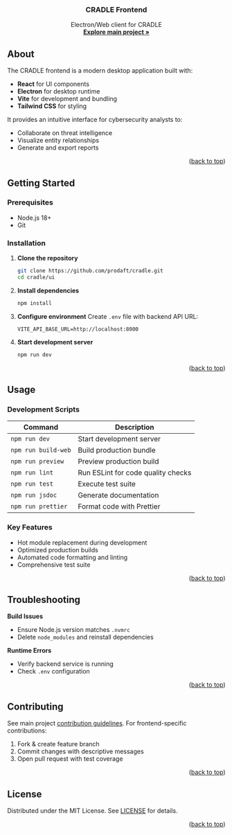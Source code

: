 <a id="readme-top"></a>

<div align="center">
  <h3 align="center">CRADLE Frontend</h3>
  <p align="center">
    Electron/Web client for CRADLE
    <br />
    <a href="https://github.com/prodaft/cradle"><strong>Explore main project »</strong></a>
  </p>
</div>

<!-- ABOUT THE PROJECT -->
## About

The CRADLE frontend is a modern desktop application built with:
- **React** for UI components
- **Electron** for desktop runtime
- **Vite** for development and bundling
- **Tailwind CSS** for styling

It provides an intuitive interface for cybersecurity analysts to:
- Collaborate on threat intelligence
- Visualize entity relationships
- Generate and export reports

<p align="right">(<a href="#readme-top">back to top</a>)</p>

<!-- GETTING STARTED -->
## Getting Started

### Prerequisites

- Node.js 18+
- Git

### Installation

1. **Clone the repository**
   ```bash
   git clone https://github.com/prodaft/cradle.git
   cd cradle/ui
   ```

2. **Install dependencies**
   ```bash
   npm install
   ```

3. **Configure environment**
   Create `.env` file with backend API URL:
   ```env
   VITE_API_BASE_URL=http://localhost:8000
   ```

4. **Start development server**
   ```bash
   npm run dev
   ```

<p align="right">(<a href="#readme-top">back to top</a>)</p>

<!-- USAGE -->
## Usage

### Development Scripts

| Command               | Description                          |
|-----------------------|--------------------------------------|
| `npm run dev`         | Start development server             |
| `npm run build-web`   | Build production bundle              |
| `npm run preview`     | Preview production build             |
| `npm run lint`        | Run ESLint for code quality checks   |
| `npm run test`        | Execute test suite                   |
| `npm run jsdoc`       | Generate documentation               |
| `npm run prettier`    | Format code with Prettier            |

### Key Features
- Hot module replacement during development
- Optimized production builds
- Automated code formatting and linting
- Comprehensive test suite

<p align="right">(<a href="#readme-top">back to top</a>)</p>

<!-- TROUBLESHOOTING -->
## Troubleshooting

**Build Issues**
- Ensure Node.js version matches `.nvmrc`
- Delete `node_modules` and reinstall dependencies

**Runtime Errors**
- Verify backend service is running
- Check `.env` configuration

<p align="right">(<a href="#readme-top">back to top</a>)</p>

<!-- CONTRIBUTING -->
## Contributing

See main project [contribution guidelines](../README.md#contributing). For frontend-specific contributions:

1. Fork & create feature branch
2. Commit changes with descriptive messages
3. Open pull request with test coverage

<p align="right">(<a href="#readme-top">back to top</a>)</p>

<!-- LICENSE -->
## License

Distributed under the MIT License. See [LICENSE](../LICENSE) for details.

<p align="right">(<a href="#readme-top">back to top</a>)</p>
